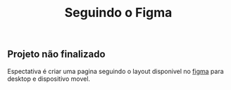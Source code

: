 <br />
<p align="center">

  <h1 align="center">Seguindo o Figma</h1>
 <br />
 
 ## Projeto não finalizado
 
 Espectativa é criar uma pagina seguindo o layout disponivel no [figma](https://www.figma.com/file/GTEyrXtVtgSDeiocLk7KzCFf/layout-teste-avaliacao?node-id=0%3A1) para desktop e dispositivo movel. 
